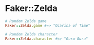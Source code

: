 # Faker::Zelda

```ruby
# Random Zelda game
Faker::Zelda.game #=> "Ocarina of Time"

# Random Zelda character
Faker::Zelda.character #=> "Guru-Guru"
```
